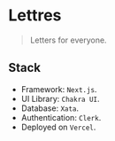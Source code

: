# Lettres

> Letters for everyone.

## Stack
- Framework: `Next.js`.
- UI Library: `Chakra UI`.
- Database: `Xata`.
- Authentication: `Clerk`.
- Deployed on `Vercel`.

